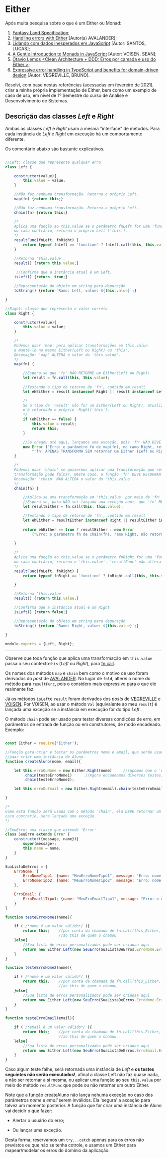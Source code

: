 # Either

Após muita pesquisa sobre o que é um Either ou Monad:
1. [Fantasy Land Specification](https://github.com/fantasyland/fantasy-land);
2. [Handling errors with Either](https://dev.to/avalander/handling-errors-with-either-2i7j) [Autor(a) AVALANDER];
3. [Lidando com dados inesperados em JavaScript](https://dev.to/khaosdoctor/lidando-com-dados-inesperados-em-javascript-1n2i) [Autor: SANTOS, LUCAS];
4. [A Gentle Introduction to Monads in JavaScript](https://modernweb.com/a-gentle-introduction-to-monads-in-javascript/) [Autor: VOISEN, SEAN];
5. [Otavio Lemos <Clean Architecture + DDD: Erros por camada e uso do Either >](https://www.youtube.com/watch?v=PXVcs5BrTSQ);
6. [Expressive error handling in TypeScript and benefits for domain-driven design](https://medium.com/inato/expressive-error-handling-in-typescript-and-benefits-for-domain-driven-design-70726e061c86) [Autor: VEGREVILLE, BRUNO].

Resolvi, com base nestas referências (acessadas em fevereiro de 2021), criar a minha própria implementação de Either, bem como um exemplo de caso de uso, em nível de 1º Semestre do curso de Análise e Desenvolvimento de Sistemas.

## Descrição das classes *Left* e *Right*

Ambas as classes *Left* e *Right* usam a mesma "interface" de métodos. Para cada instância de *Left* e *Right* em execução há um comportamento diferente.

Os comentário abaixo são bastante explicativos.

```javascript

//Left: classe que representa qualquer erro
class Left {

    constructor(value){
        this.value = value;
    }

    //Não faz nenhuma transformação. Retorna o próprio Left.
    map(fn) {return this;}

    //Não faz nenhuma transformação. Retorna o próprio Left.
    chain(fn) {return this;}

    /*
    Aplica uma função ao this.value se o parâmetro fnLeft for uma 'function',
    ou caso contrário, retorna o próprio Left ('this').
    */
    resultFunc(fnLeft, fnRight) {
        return typeof fnLeft == 'function' ? fnLeft.call(this, this.value) : this;
    }

    //Retorna 'this.value'.
    result() {return this.value;}
    
     //Confirma que a instância atual é um Left.
    isLeft() {return  true;}

    //Representação do objeto em string para depuração
    toString() {return `Ramo: Left, value: ${this.value}`;}

}

//Right: classe que representa o valor correto
class Right {

    constructor(value){
        this.value = value;
    }
    
    /*
    Podemos usar 'map' para aplicar transformações em this.value 
    e mantê-lo no mesmo Either(Left ou Right) ou 'this'.
    Obsevação: 'map' ALTERA o valor do 'this.value'.
    */
    map(fn) {

        //Espera-se que 'fn' NÃO RETORNE um Either(Left ou Right)
        let result = fn.call(this, this.value);      
        
        //Testando o tipo de retorno de 'fn', contido em result
        let ehEither = result instanceof Right || result instanceof Left;  

        /*
        Se o tipo de 'result' não for um Either(Left ou Right), atualiza-se 'this.value' com 'result',
        e é retornado o próprio  Right('this').
        */
        if (ehEither == false) {
            this.value = result;
            return this;
        }   

        //Se chegou até aqui, lançamos uma exceção, pois 'fn' NÃO DEVE RETORNAR um Either(Left ou Right)
        new Error ("Erro: o parâmetro fn de map(fn), no ramo Right, retornou um Either(Left ou Right. " + 
            "'fn' APENAS TRANSFORMA SEM retornar um Either (Left ou Right")
    }

    /* 
    Podemos usar 'chain' se quisermos aplicar uma transformação que retorna outra Either, pois esta 
    transformação pode falhar. Neste caso, a função 'fn' DEVE RETORNAR um Either (Left ou Right)
    Obsevação: 'chain' NÃO ALTERA o valor do 'this.value'.
    */
    chain(fn) {

        //Aplica-se uma transformação em 'this.value' por meio de 'fn'
        //Espera-se, para NÂO ser lançada uma exceção aqui, que 'fn' RETORNE um tipo Either (Left ou Right)
        let resultEither = fn.call(this, this.value);

        //Testando o tipo de retorno de 'fn', contido em result
        let ehEither = resultEither instanceof Right || resultEither instanceof Left;  
        
        return ehEither == true ? resultEither : new Error
            ("Erro: o parâmetro fn de chain(fn), ramo Right, não retorna um Either(Left ou Right");
    
    }

    /*
    Aplica uma função ao this.value se o parâmetro fnRight for uma 'function',
    ou caso contrário, retorna o 'this.value'. 'resultFunc' não altera o valor de 'this.value'.
    */
    resultFunc(fnLeft, fnRight) {
        return typeof fnRight == 'function' ? fnRight.call(this, this.value) : this.value;

    }

    //Retorna 'this.value'
    result() {return this.value;}

    //Confirma que a instância atual é um Right
    isLeft() {return false;}

    //Representação do objeto em string para depuração
    toString() {return `Ramo: Right, value: ${this.value}`;}
    
}

module.exports = {Left, Right};

```

---

Observe que toda função que aplica uma transformação em ```this.value``` passa o seu contexto```this``` (*Left* ou *Right*), para [fn.call](https://developer.mozilla.org/pt-BR/docs/Web/JavaScript/Reference/Global_Objects/Function/Call).

Os nomes dos métodos ```map``` e ```chain``` bem como o motivo de uso foram derivados do *post* de [AVALANDER](https://dev.to/avalander/handling-errors-with-either-2i7j). No lugar de ```fold```, alterei o nome do método para ```resultFunc```, pois o considero mais expressivo para o que ele realmente faz.

Já os métodos ```isLeft```e ```result``` foram derivados dos *posts* de [VEGREVILLE](https://medium.com/inato/expressive-error-handling-in-typescript-and-benefits-for-domain-driven-design-70726e061c86) e [VOISEN](https://modernweb.com/a-gentle-introduction-to-monads-in-javascript/). Por VOISEN, ao usar o método ```Val``` (equivalente ao meu ```result```) é lançada uma exceção se a instância em execução for do tipo *Left*.


O método ```chain``` pode ser usado para testar diversas condições de erro, em parâmetros de entrada de função ou em construtores, de modo encadeado. Exemplo:

```javascript

const Either = require('Either');

//Função para criar e testar os parâmetros nome e email, que serão usados
//paar criar uma instância de Aluno.
function createAluno(nome, email){

    let this.erroOuNome = new Either.Right(nome)     //supomos que o 'nome' é um valor válido
        .chain(testeErroNome1)      //Agora encadeamos diversos testes, por meio de funções.
        .chain(testeErroNome2);

    let this.erroOuEmail = new Either.Right(email).chain(testeErroEmail);

}

/*
Como esta função será usada com o método 'chain', ela DEVE retornar um Either,
caso contrário, será lançada uma exceção.
*/

//SeuErro: uma classe que extende 'Error'
class SeuErro extends Error {
    constructor({message, name}){
        super(message);
        this.name = name;
    }
}

SuaListaDeErros = {
    ErroNome: {
        ErroNomeTipo1: {name: "MeuErroNomeTipo1", message: "Erro: nome inválido - tipo 1"},
        ErroNomeTipo2: {name: "MeuErroNomeTipo2", message: "Erro: nome inválido - tipo 2"},
    },

    ErroEmail: {
        ErroEmaillTipo1: {name: "MeuEroEmailTipo1", message: "Erro: e-mail inválido - tipo 1"},
    }
}

function testeErroNome1(nome){

    if ( /*nome é um valor válido*/ ){
        return this;    //por conta da chamada de fn.call(this_Either, value), este this_Either refere-se a 
                        //ao this de quem o chamou
    }else{
        //Sua lista de erros personalizados pode ser criadaa aqui
        return new Either.Left(new SeuErro(SuaListaDeErros.ErroNome.ErroNomeTipo1));
    }
}

function testeErroNome2(nome){

    if ( /*nome é um valor válido*/ ){
        return this;    //por conta da chamada de fn.call(this_Either, value), este this_Either refere-se a 
                        //ao this de quem o chamou
    }else{
        //Sua lista de erros personalizados pode ser criadaa aqui
        return new Either.Left(new SeuErro(SuaListaDeErros.ErroNome.ErroNomeTipo2));
    }
}

function testeErroEmail(email){

    if ( /*email é um valor válido*/ ){
        return this;    //por conta da chamada de fn.call(this_Either, value), este this_Either refere-se a 
                        //ao this de quem o chamou
    }else{
        //Sua lista de erros personalizados pode ser criadaa aqui
        return new Either.Left(new SeuErro(SuaListaDeErros.ErroEmail.ErroEmaillTipo1));
    }
}

```

Caso algum teste falhe, será retornada uma instância de *Left* e **os testes seguintes não serão executados!**, afinal a classe Left não faz quase nada, a não ser retornar a si mesma, ou aplicar uma função ao seu ```this.value``` por meio do método ```resultFunc``` que pode ou não retornar um outro Either.

Note que a função createAluno não lança nehuma exceção no caso dos parâmetros *nome* e *email* serem inválidos. Ela 'segura' a axceção para talvez um momento posterior. A função que for criar uma instância de Aluno vai decidir o que fazer:

* Alertar o usuário do erro;

* Ou lançar uma exceção.

Desta forma, reservamos um ```try...catch``` apenas para os erros não previstos ou que não se tenha cotrole, e usamos um Either para mapear/modelar os erros do domínio da aplicação.


